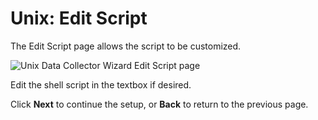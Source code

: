 # Unix: Edit Script

The Edit Script page allows the script to be customized.

![Unix Data Collector Wizard Edit Script page](/img/product_docs/accessanalyzer/admin/datacollector/unix/editscript.webp)

Edit the shell script in the textbox if desired.

Click **Next** to continue the setup, or **Back** to return to the previous page.
